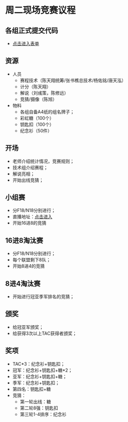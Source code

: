 # 周二现场竞赛议程
## 各组正式提交代码
- [点击进入表单](http://pkuchenbin.mikecrm.com/HKXy2lc)

## 资源
- 人员
  - 赛程技术（陈天翔统筹/张书樵总技术/杨佑铭/唐天泓）
  - 计分（陈天翔）
  - 解说（刘彧策，陈修远）
  - 竞猜/摄像（陈旭）
- 物料
  - 各组自备A4纸的组名牌子；
  - 彩虹糖（100个）
  - 钥匙扣（100个）
  - 纪念衫（50件）

## 开场
- 老师介绍统计情况，竞赛规则；
- 技术组介绍赛程；
- 解说亮相；
- 开始出线竞猜；

## 小组赛
- 分F18/N18分别进行；
- 直播地址：[点击进入](https://live.bilibili.com/2446670)
- 开始16进8的竞猜

## 16进8淘汰赛
- 分F18/N18分别进行；
- 每个联盟剩下8队；
- 开始8进4的竞猜

## 8进4淘汰赛
- 开始进行冠亚季军排名的竞猜；

## 颁奖
- 给冠亚军颁奖；
- 给获得3次以上TAC获得者颁奖；

## 奖项
- TAC*3：纪念衫+钥匙扣；
- 冠军：纪念衫+钥匙扣+糖*2；
- 亚军：纪念衫+钥匙扣+糖；
- 季军：纪念衫+钥匙扣；
- 第四名：钥匙扣+糖
- 竞猜：
  - 第一轮出线：糖
  - 第二轮8强：钥匙扣
  - 第三轮1-4排序：纪念衫